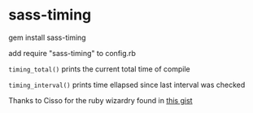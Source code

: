 sass-timing
===========

gem install sass-timing

add require "sass-timing" to config.rb

`timing_total()` prints the current total time of compile

`timing_interval()` prints time ellapsed since last interval was checked

Thanks to Cisso for the ruby wizardry found in [this gist](https://gist.github.com/cisso/d032735f5719e43cc396)

